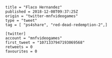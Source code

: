 ```
title = "Flaco Hernandez"
published = 2018-12-08T09:37:25Z
origin = "twitter-mnfvideogames"
type = "tweet"
tag = [ "ps4share", "red-dead-redemption-2",]

[twitter]
account = "mnfvideogames"
first_tweet = "1071337947193069568"
retweets = 0
favourites = 0
```

<p class='image'><img src='https://mnf.m17s.net/2018/12/08/Dt4oLwrWsAEwhJL.jpg' alt=''></p>

